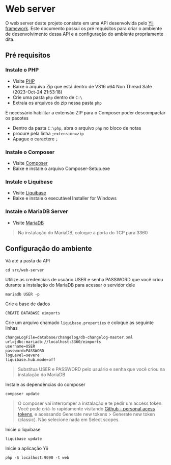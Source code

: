 # Web server

O web server deste projeto consiste em uma API desenvolvida pelo [Yii framework](https://www.yiiframework.com/). Este documento possui os pré requisitos para criar o ambiente de desenvolvimento dessa API e a configuração do ambiente propriamente dita.

## Pré requisitos

### Instale o PHP

- Visite [PHP](https://windows.php.net/download#php-8.2)
- Baixe o arquivo Zip que está dentro de VS16 x64 Non Thread Safe (2023-Oct-24 21:53:18)
- Crie uma pasta `php` dentro de `C:\`
- Extraia os arquivos do zip nessa pasta `php`

É necessário habilitar a extensão ZIP para o Composer poder descompactar os pacotes

- Dentro da pasta `C:\php`, abra o arquivo `php` no bloco de notas
- procure pela linha `;extension=zip`
- Apague o caractere `;`

### Instale o Composer

- Visite [Composer](https://getcomposer.org/download/)
- Baixe e instale o arquivo Composer-Setup.exe 

### Instale o Liquibase

- Visite [Liquibase](https://www.liquibase.com/download?_ga=2.145749556.1694703356.1699633086-22718613.1699633086#download-liquibase)
- Baixe e instale o executável Installer for Windows


### Instale o MariaDB Server

-  Visite [MariaDB](https://mariadb.org/download/?t=mariadb&p=mariadb&r=11.3.0)

> Na instalação do MariaDB, coloque a porta do TCP para 3360

## Configuração do ambiente

Vá até a pasta da API

```
cd src/web-server
```

Utilize as credenciais de usuário USER e senha PASSWORD que você criou durante a instalação do MariaDB para acessar o servidor dele

```
mariadb USER -p
```

Crie a base de dados

```
CREATE DATABASE eimports
```

Crie um arquivo chamado `liquibase.properties` e coloque as seguinte linhas

```
changeLogFile=database/changelog/db-changelog-master.xml
url=jdbc:mariadb://localhost:3360/eimports
username=USER
password=PASSWORD
logLevel=severe
liquibase.hub.mode=off
```

> Substitua USER e PASSWORD pelo usuário e senha que você criou na instalação do MariaDB

Instale as dependências do composer

```
composer update
```

> O composer vai interromper a instalação e te pedir um access token. Você pode criá-lo rapidamente visitando [Github - personal acess tokens](https://github.com/settings/tokens), e acessando Generate new tokens > Generate new token (classic). Não selecione nada em Select scopes.

Inicie o liquibase

```
liquibase update
```

Inicie a aplicação Yii

```
php -S localhost:9090 -t web
```